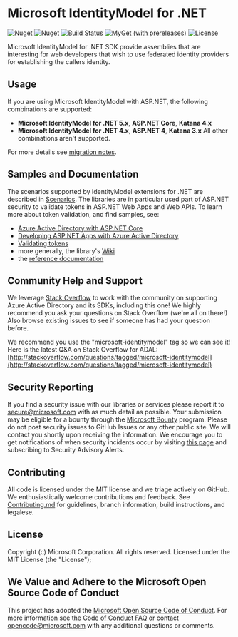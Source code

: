 Microsoft IdentityModel for .NET
===========
[![Nuget](https://img.shields.io/nuget/dt/System.IdentityModel.Tokens.Jwt?label=Total%20downloads)](https://www.nuget.org/packages/System.IdentityModel.Tokens.Jwt) [![Nuget](https://img.shields.io/nuget/v/Microsoft.IdentityModel.JsonWebTokens?label=Latest%20release)](https://www.nuget.org/packages/Microsoft.IdentityModel.JsonWebTokens/) [![Build Status](https://identitydivision.visualstudio.com/IDDP/_apis/build/status/CI/DotNet/Middleware%20Builds/Wilson-Nightly-Debug?branchName=dev)](https://identitydivision.visualstudio.com/IDDP/_build/latest?definitionId=392&branchName=dev5x) [![MyGet (with prereleases)](https://img.shields.io/myget/azureadwebstacknightly/vpre/Microsoft.IdentityModel.JsonWebTokens?label=Latest%20nightly%20build)](https://www.myget.org/feed/azureadwebstacknightly/package/nuget/Microsoft.IdentityModel.JsonWebTokens) [![License](http://img.shields.io/badge/license-MIT-blue.svg?style=flat)](https://raw.githubusercontent.com/AzureAD/azure-activedirectory-identitymodel-extensions-for-dotnet/dev/LICENSE.txt)

Microsoft IdentityModel for .NET SDK provide assemblies that are interesting for web developers that wish to use federated identity providers for establishing the callers identity. 

## Usage
If you are using Microsoft IdentityModel with ASP.NET, the following combinations are supported:
* **Microsoft IdentityModel for .NET 5.x**, **ASP.NET Core**, **Katana 4.x**
* **Microsoft IdentityModel for .NET 4.x**, **ASP.NET 4**, **Katana 3.x**
All other combinations aren't supported.

For more details see [migration notes](https://github.com/AzureAD/azure-activedirectory-identitymodel-extensions-for-dotnet/wiki/Migrating-from-Katana-(OWIN)-3.x-to-4.x).

## Samples and Documentation

The scenarios supported by IdentityModel extensions for .NET are described in [Scenarios](https://github.com/AzureAD/azure-activedirectory-identitymodel-extensions-for-dotnet/wiki/scenarios). The libraries are in particular used part of ASP.NET security to validate tokens in ASP.NET Web Apps and Web APIs. To learn more about token validation, and find samples, see:

- [Azure Active Directory with ASP.NET Core](https://docs.microsoft.com/en-us/aspnet/core/security/authentication/azure-active-directory/?view=aspnetcore-2.1)
- [Developing ASP.NET Apps with Azure Active Directory](https://docs.microsoft.com/en-us/aspnet/identity/overview/getting-started/developing-aspnet-apps-with-windows-azure-active-directory)
- [Validating tokens](https://github.com/AzureAD/azure-activedirectory-identitymodel-extensions-for-dotnet/wiki/ValidatingTokens)
- more generally, the library's [Wiki](https://github.com/AzureAD/azure-activedirectory-identitymodel-extensions-for-dotnet/wiki)
- the [reference documentation](https://docs.microsoft.com/en-us/dotnet/api/overview/azure/activedirectory/client?view=azure-dotnet) 



## Community Help and Support

We leverage [Stack Overflow](http://stackoverflow.com/) to work with the community on supporting Azure Active Directory and its SDKs, including this one! We highly recommend you ask your questions on Stack Overflow (we're all on there!) Also browse existing issues to see if someone has had your question before. 

We recommend you use the "microsoft-identitymodel" tag so we can see it! Here is the latest Q&A on Stack Overflow for ADAL: [http://stackoverflow.com/questions/tagged/microsoft-identitymodel](http://stackoverflow.com/questions/tagged/microsoft-identitymodel)

## Security Reporting

If you find a security issue with our libraries or services please report it to [secure@microsoft.com](mailto:secure@microsoft.com) with as much detail as possible. Your submission may be eligible for a bounty through the [Microsoft Bounty](http://aka.ms/bugbounty) program. Please do not post security issues to GitHub Issues or any other public site. We will contact you shortly upon receiving the information. We encourage you to get notifications of when security incidents occur by visiting [this page](https://technet.microsoft.com/en-us/security/dd252948) and subscribing to Security Advisory Alerts.

## Contributing

All code is licensed under the MIT license and we triage actively on GitHub. We enthusiastically welcome contributions and feedback. See [Contributing.md](https://github.com/AzureAD/azure-activedirectory-identitymodel-extensions-for-dotnet/blob/master/Contributing.md) for guidelines, branch information, build instructions, and legalese. 


## License

Copyright (c) Microsoft Corporation.  All rights reserved. Licensed under the MIT License (the "License"); 

## We Value and Adhere to the Microsoft Open Source Code of Conduct

This project has adopted the [Microsoft Open Source Code of Conduct](https://opensource.microsoft.com/codeofconduct/). For more information see the [Code of Conduct FAQ](https://opensource.microsoft.com/codeofconduct/faq/) or contact [opencode@microsoft.com](mailto:opencode@microsoft.com) with any additional questions or comments.

